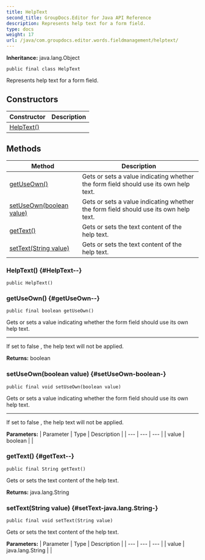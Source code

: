 ```yaml
---
title: HelpText
second_title: GroupDocs.Editor for Java API Reference
description: Represents help text for a form field.
type: docs
weight: 17
url: /java/com.groupdocs.editor.words.fieldmanagement/helptext/
---
```

**Inheritance:**
java.lang.Object
```
public final class HelpText
```

Represents help text for a form field.
## Constructors

| Constructor | Description |
| --- | --- |
| [HelpText()](#HelpText--) |  |
## Methods

| Method | Description |
| --- | --- |
| [getUseOwn()](#getUseOwn--) | Gets or sets a value indicating whether the form field should use its own help text. |
| [setUseOwn(boolean value)](#setUseOwn-boolean-) | Gets or sets a value indicating whether the form field should use its own help text. |
| [getText()](#getText--) | Gets or sets the text content of the help text. |
| [setText(String value)](#setText-java.lang.String-) | Gets or sets the text content of the help text. |
### HelpText() {#HelpText--}
```
public HelpText()
```


### getUseOwn() {#getUseOwn--}
```
public final boolean getUseOwn()
```


Gets or sets a value indicating whether the form field should use its own help text.

--------------------

If set to  false , the help text will not be applied.

**Returns:**
boolean
### setUseOwn(boolean value) {#setUseOwn-boolean-}
```
public final void setUseOwn(boolean value)
```


Gets or sets a value indicating whether the form field should use its own help text.

--------------------

If set to  false , the help text will not be applied.

**Parameters:**
| Parameter | Type | Description |
| --- | --- | --- |
| value | boolean |  |

### getText() {#getText--}
```
public final String getText()
```


Gets or sets the text content of the help text.

**Returns:**
java.lang.String
### setText(String value) {#setText-java.lang.String-}
```
public final void setText(String value)
```


Gets or sets the text content of the help text.

**Parameters:**
| Parameter | Type | Description |
| --- | --- | --- |
| value | java.lang.String |  |

